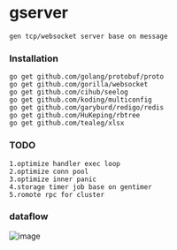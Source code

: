 # gserver
```
gen tcp/websocket server base on message
```
### Installation
```
go get github.com/golang/protobuf/proto
go get github.com/gorilla/websocket
go get github.com/cihub/seelog
go get github.com/koding/multiconfig
go get github.com/garyburd/redigo/redis
go get github.com/HuKeping/rbtree
go get github.com/tealeg/xlsx
```
### TODO
```
1.optimize handler exec loop
2.optimize conn pool
3.optimize inner panic
4.storage timer job base on gentimer
5.romote rpc for cluster
```
### dataflow
![image](https://github.com/gfandada/gserver/blob/master/png/dataflow.png)
